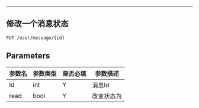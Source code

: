 
---
## 修改一个消息状态

```
PUT /user/message/{id}
```

## Parameters

|参数名|参数类型|是否必填|参数描述|
|-----|--------|-------|--------|
|Id|int|Y|消息Id|
|read|bool|Y|改变状态为|
